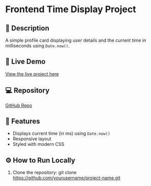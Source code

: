 # Frontend Time Display Project

## 📖 Description
A simple profile card displaying user details and the current time in milliseconds using `Date.now()`.

## 🚀 Live Demo
[View the live project here](https://yourproject.netlify.app)

## 💻 Repository
[GitHub Repo](https://github.com/yourusername/project-name)

## 🧭 Features
- Displays current time (in ms) using `Date.now()`
- Responsive layout
- Styled with modern CSS

## ⚙️ How to Run Locally
1. Clone the repository:
   git clone https://github.com/yourusername/project-name.git

